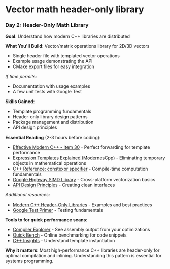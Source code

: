# Vector math header-only library
### Day 2: Header-Only Math Library
**Goal**: Understand how modern C++ libraries are distributed

**What You'll Build**: Vector/matrix operations library for 2D/3D vectors
- Single header file with templated vector operations
- Example usage demonstrating the API
- CMake export files for easy integration

*If time permits*:
- Documentation with usage examples
- A few unit tests with Google Test

**Skills Gained**:
- Template programming fundamentals
- Header-only library design patterns
- Package management and distribution
- API design principles

**Essential Reading** (2-3 hours before coding):
- [Effective Modern C++ - Item 30](https://www.oreilly.com/library/view/effective-modern-c/9781491908419/) - Perfect forwarding for template performance
- [Expression Templates Explained (ModernesCpp)](https://www.modernescpp.com/index.php/expression-templates) - Eliminating temporary objects in mathematical operations
- [C++ Reference: constexpr specifier](https://en.cppreference.com/w/cpp/language/constexpr) - Compile-time computation fundamentals
- [Google Highway SIMD Library](https://github.com/google/highway) - Cross-platform vectorization basics
- [API Design Principles](https://wiki.qt.io/API_Design_Principles) - Creating clean interfaces

*Additional resources*:
- [Modern C++ Header-Only Libraries](https://github.com/p-ranav/awesome-hpp) - Examples and best practices
- [Google Test Primer](http://google.github.io/googletest/primer.html) - Testing fundamentals

**Tools to for quick performance scans**:
- [Compiler Explorer](https://godbolt.org/) - See assembly output from your optimizations
- [Quick Bench](https://quick-bench.com/) - Online benchmarking for code snippets
- [C++ Insights](https://cppinsights.io/) - Understand template instantiation

**Why it matters**: Most high-performance C++ libraries are header-only for optimal compilation and inlining. Understanding this pattern is essential for systems programming.